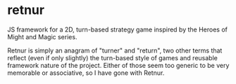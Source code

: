 # retnur
JS framework for a 2D, turn-based strategy game inspired by the Heroes of Might and Magic series.

Retnur is simply an anagram of "turner" and "return", two other terms that reflect (even if only slightly) the turn-based style of games and reusable framework nature of the project.  Either of those seem too generic to be very memorable or associative, so I have gone with Retnur.
